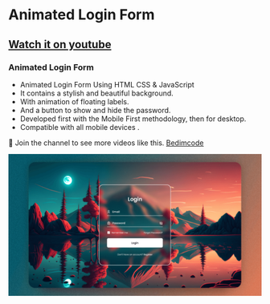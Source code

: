 # Animated Login Form
## [Watch it on youtube](https://youtu.be/b7gc_4TrXkg)
### Animated Login Form

- Animated Login Form Using HTML CSS & JavaScript
- It contains a stylish and beautiful background.
- With animation of floating labels.
- And a button to show and hide the password.
- Developed first with the Mobile First methodology, then for desktop.
- Compatible with all mobile devices .

💙 Join the channel to see more videos like this. [Bedimcode](https://www.youtube.com/@Bedimcode)

![preview img](/preview.png)
